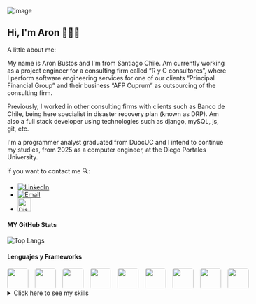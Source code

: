 ![image](https://github.com/user-attachments/assets/ca2ea0e1-9da7-48b8-b9e1-9fd01524027c)


## Hi, I'm Aron 👋👨‍💻

A little about me:

My name is Aron Bustos and I'm from Santiago Chile. Am currently working as a project engineer for a consulting firm called “R y C consultores”, where I perform software engineering services for one of our clients “Principal Financial Group” and their business “AFP Cuprum” as outsourcing of the consulting firm. 

Previously, I worked in other consulting firms with clients such as Banco de Chile, being here specialist in disaster recovery plan (known as DRP). Am also a full stack developer using technologies such as django, mySQL, js, git, etc.

I'm a programmer analyst graduated from DuocUC and I intend to continue my studies, from 2025 as a computer engineer, at the Diego Portales University. 



if you want to contact me 🔍:

- [![LinkedIn](https://img.shields.io/badge/LinkedIn-0077B5?style=for-the-badge&logo=linkedin&logoColor=white)](https://cl.linkedin.com/in/aaronrbz)
- [![Email](https://img.shields.io/badge/Email-%230078D4.svg?style=for-the-badge&logo=mail.ru&logoColor=white)](mailto:ar.bustos@duocuc.cl)
- <a href="https://discord.com/users/2862" target="_blank"><img src="https://cdn.jsdelivr.net/npm/simple-icons@v3/icons/discord.svg" alt="Discord" width="30" height="30"></a>

<h4>MY GitHub Stats</h4>

![Top Langs](https://github-readme-stats.vercel.app/api/top-langs/?username=Aronrbz&layout=compact&theme=radical)

<h4>Lenguajes y Frameworks</h4>

<div style="display: flex; gap: 15px;">

  <a href="https://www.java.com" target="_blank">
    <img src="https://img.icons8.com/color/48/000000/java-coffee-cup-logo--v1.png" width="48" height="48" style="border-radius: 10%;"/>
  </a>

  <a href="https://www.python.org" target="_blank">
    <img src="https://img.icons8.com/color/48/000000/python--v1.png" width="48" height="48" style="border-radius: 10%;"/>
  </a>

  <a href="https://html.com" target="_blank">
    <img src="https://img.icons8.com/color/48/000000/html-5--v1.png" width="48" height="48" style="border-radius: 10%;"/>
  </a>

  <a href="https://www.w3schools.com/css/" target="_blank">
    <img src="https://img.icons8.com/color/48/000000/css3.png" width="48" height="48" style="border-radius: 10%;"/>
  </a>

  <a href="https://www.javascript.com" target="_blank">
    <img src="https://img.icons8.com/color/48/000000/javascript--v1.png" width="48" height="48" style="border-radius: 10%;"/>
  </a>

  <a href="https://angular.io" target="_blank">
    <img src="https://img.icons8.com/color/48/000000/angularjs.png" width="48" height="48" style="border-radius: 10%;"/>
  </a>
  
  <a href="https://git-scm.com/" target="_blank">
    <img src="https://img.icons8.com/color/48/000000/git.png" width="48" height="48" style="border-radius: 10%;"/>
 </a>

 <a href="https://github.com/" target="_blank">
    <img src="https://img.icons8.com/ios-glyphs/48/000000/github.png" width="48" height="48" style="border-radius: 10%;"/>
</a>

<a href="https://en.wikipedia.org/wiki/Database" target="_blank">
    <img src="https://img.icons8.com/ios-filled/50/000000/database.png" width="48" height="48" style="border-radius: 10%;"/>
</a>


</div>



<details>
  <summary>Click here to see my skills</summary>
  <p>
   
       // Primero crearemos una Clase base para los lenguajes (puedes pegarlos en tu ide y funcionara)

       /* Clase Lenguaje.java */
        public class Lenguaje {
            private String nombre;
            private String tipo;
        
            public Lenguaje(String nombre, String tipo) {
                this.nombre = nombre;
                this.tipo = tipo;
            }
        
            public String getNombre() {
                return nombre;
            }
        
            public void setNombre(String nombre) {
                this.nombre = nombre;
            }
        
            public String getTipo() {
                return tipo;
            }
        
            public void setTipo(String tipo) {
                this.tipo = tipo;
            }
        
            public void mostrarInformacion() {
                System.out.println("Lenguaje: " + nombre + " | Tipo: " + tipo);
            }
          }

      //////////////////////////////////////////////////////////////////////////
                           Usaremos Herencias y Polimorfismo
      //////////////////////////////////////////////////////////////////////////


      // Clases para lenguajes Frontend
      public class LenguajeFrontend extends Lenguaje {
      
        public LenguajeFrontend(String nombre) {
            super(nombre, "Frontend");
        }
    
        @Override
        public void mostrarInformacion() {
            super.mostrarInformacion();
            System.out.println("Este es un lenguaje de Frontend, perfecto para interfaces dinámicas y modernas.");
        }
      }
      

      // Clases para lenguajes Backend
      public class LenguajeBackend extends Lenguaje {
    
        public LenguajeBackend(String nombre) {
            super(nombre, "Backend");
        }
    
        @Override
        public void mostrarInformacion() {
            super.mostrarInformacion();
            System.out.println("Este es un lenguaje de Backend, ideal para lógica robusta y escalabilidad.");
        }
      }


      
      // Clases para lenguajes de Base de Datos
      public class LenguajeBaseDeDatos extends Lenguaje {
      
        public LenguajeBaseDeDatos(String nombre) {
            super(nombre, "Base de Datos");
        }
    
        @Override
        public void mostrarInformacion() {
            super.mostrarInformacion();
            System.out.println("Este es un lenguaje especializado en la gestión de datos persistentes.");
        }
      }


      
      // Lenguajes y tecnologías específicos
      
      // Frontend
      public class HTML extends LenguajeFrontend {
          public HTML() {
              super("HTML");
          }
      }
      
      public class CSS extends LenguajeFrontend {
          public CSS() {
              super("CSS");
          }
      }

      
      public class JavaScript extends LenguajeFrontend {
          public JavaScript() {
              super("JavaScript (jQuery)");
          }
      }


      
      // Frameworks Frontend
      public class Angular extends JavaScript {
          public Angular() {
              super();
              setNombre("Angular");
          }
      
        @Override
        public void mostrarInformacion() {
            System.out.println("Framework: " + getNombre() + " | Basado en: JavaScript");
        }
      }


      
      // Backend
      public class Java extends LenguajeBackend {
          public Java() {
              super("Java");
          }
      }


      
      // Frameworks Backend
      public class Spring extends Java {
          public Spring() {
              super();
              setNombre("Spring");
          }
    
        @Override
        public void mostrarInformacion() {
            System.out.println("Framework: " + getNombre() + " | Basado en: Java");
        }
      }
      
      public class JavaEnterpriseEdition extends Java {
          public JavaEnterpriseEdition() {
              super();
              setNombre("Java Enterprise Edition");
          }
      
        @Override
        public void mostrarInformacion() {
            System.out.println("Framework: " + getNombre() + " | Basado en: Java");
        }
      }
      
      public class Python extends LenguajeBackend {
          public Python() {
              super("Python");
          }
      }
      
      public class Django extends Python {
          public Django() {
              super();
              setNombre("Django");
          }
    
        @Override
        public void mostrarInformacion() {
            System.out.println("Framework: " + getNombre() + " | Basado en: Python");
        }
      }

      
      // Base de Datos
      public class PostgreSQL extends LenguajeBaseDeDatos {
          public PostgreSQL() {
              super("PostgreSQL");
          }
      }
      
      public class SQLite extends LenguajeBaseDeDatos {
          public SQLite() {
              super("SQLite");
          }
      }
      
      public class Oracle extends LenguajeBaseDeDatos {
          public Oracle() {
              super("Oracle");
          }
      }
      
      public class MySQL extends LenguajeBaseDeDatos {
          public MySQL() {
              super("MySQL");
          }
      }


      
      //////////////////////////////////////////////////////////////////////////
                           Lenguajes que estoy aprendiendo
      //////////////////////////////////////////////////////////////////////////
      
      public class CSharp extends LenguajeBackend {
          public CSharp() {
              super("C#");
          }
      }
      
      public class DotNet extends CSharp {
          public DotNet() {
              super();
              setNombre(".Net");
          }
    
        @Override
        public void mostrarInformacion() {
            System.out.println("Framework: " + getNombre() + " | Basado en: C#");
        }
      }


      
      // Main class para probar todo (opcional, si decides usarlo en un IDE)
      
      public class Main {
          public static void main(String[] args) {
              Lenguaje html = new HTML();
              Lenguaje css = new CSS();
              Lenguaje js = new JavaScript();
              Lenguaje angular = new Angular();
              Lenguaje java = new Java();
              Lenguaje spring = new Spring();
              Lenguaje jee = new JavaEnterpriseEdition();
              Lenguaje python = new Python();
              Lenguaje django = new Django();
              Lenguaje postgres = new PostgreSQL();
              Lenguaje sqlite = new SQLite();
              Lenguaje oracle = new Oracle();
              Lenguaje mysql = new MySQL();
              Lenguaje csharp = new CSharp();
              Lenguaje dotnet = new DotNet();
    
            Lenguaje[] lenguajes = {html, css, js, angular, java, spring, jee, python, django, postgres, sqlite, oracle, mysql, csharp, dotnet};
    
            for (Lenguaje lenguaje : lenguajes) {
                lenguaje.mostrarInformacion();
                System.out.println("------------------------------------");
            }
        }
      }
      
   </p>
</details>

<!--
**Aronrbz/Aronrbz** is a ✨ _special_ ✨ repository because its `README.md` (this file) appears on your GitHub profile.

Here are some ideas to get you started:

- 🔭 I’m currently working on ...
- 🌱 I’m currently learning ...
- 👯 I’m looking to collaborate on ...
- 🤔 I’m looking for help with ...
- 💬 Ask me about ...
- 📫 How to reach me: ...
- 😄 Pronouns: ...
- ⚡ Fun fact: ...
-->
